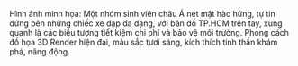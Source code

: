 Hình ảnh minh họa: Một nhóm sinh viên châu Á nét mặt hào hứng, tự tin đứng bên những chiếc xe đạp đa dạng, với bản đồ TP.HCM trên tay, xung quanh là các biểu tượng tiết kiệm chi phí và bảo vệ môi trường. Phong cách đồ họa 3D Render hiện đại, màu sắc tươi sáng, kích thích tinh thần khám phá, năng động.